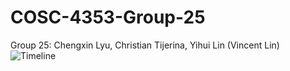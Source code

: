 # COSC-4353-Group-25


Group 25: Chengxin Lyu, Christian Tijerina, Yihui Lin (Vincent Lin)
![Timeline](https://github.com/yldx/COSC-4353-Group-25/Timeline.png?raw=true)

